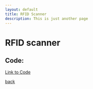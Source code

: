 ```yaml
---
layout: default
title: RFID Scanner
description: This is just another page
---
```


# RFID scanner

## Code:

[Link to Code](https://github.com/joey101/arduino/RFID_scanner.py)


[back](../index.html)